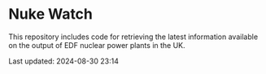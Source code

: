# Nuke Watch

This repository includes code for retrieving the latest information available on the output of EDF nuclear power plants in the UK.

Last updated: 2024-08-30 23:14